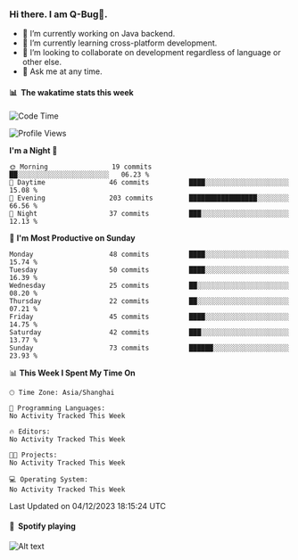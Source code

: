 ### Hi there. I am Q-Bug🐞.

- 🔭 I’m currently working on Java backend.
- 🌱 I’m currently learning cross-platform development.
- 👯 I’m looking to collaborate on development regardless of language or other else.
- 💬 Ask me at any time.

#### 📊 &nbsp;**The wakatime stats this week**  
<!--START_SECTION:waka-->
![Code Time](http://img.shields.io/badge/Code%20Time-123%20hrs%2059%20mins-blue)

![Profile Views](http://img.shields.io/badge/Profile%20Views-3-blue)

**I'm a Night 🦉** 

```text
🌞 Morning                19 commits          ██░░░░░░░░░░░░░░░░░░░░░░░   06.23 % 
🌆 Daytime                46 commits          ████░░░░░░░░░░░░░░░░░░░░░   15.08 % 
🌃 Evening                203 commits         █████████████████░░░░░░░░   66.56 % 
🌙 Night                  37 commits          ███░░░░░░░░░░░░░░░░░░░░░░   12.13 % 
```
📅 **I'm Most Productive on Sunday** 

```text
Monday                   48 commits          ████░░░░░░░░░░░░░░░░░░░░░   15.74 % 
Tuesday                  50 commits          ████░░░░░░░░░░░░░░░░░░░░░   16.39 % 
Wednesday                25 commits          ██░░░░░░░░░░░░░░░░░░░░░░░   08.20 % 
Thursday                 22 commits          ██░░░░░░░░░░░░░░░░░░░░░░░   07.21 % 
Friday                   45 commits          ████░░░░░░░░░░░░░░░░░░░░░   14.75 % 
Saturday                 42 commits          ███░░░░░░░░░░░░░░░░░░░░░░   13.77 % 
Sunday                   73 commits          ██████░░░░░░░░░░░░░░░░░░░   23.93 % 
```


📊 **This Week I Spent My Time On** 

```text
🕑︎ Time Zone: Asia/Shanghai

💬 Programming Languages: 
No Activity Tracked This Week

🔥 Editors: 
No Activity Tracked This Week

🐱‍💻 Projects: 
No Activity Tracked This Week

💻 Operating System: 
No Activity Tracked This Week
```


 Last Updated on 04/12/2023 18:15:24 UTC
<!--END_SECTION:waka-->

#### 🎵 &nbsp;**Spotify playing**  
![Alt text](https://spotify-recently-played-readme.vercel.app/api?user=e5y1o4x7kdt9kf2blu4wvmb4s&unique={true|1|on|yes})
